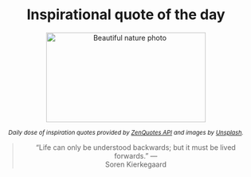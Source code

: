 
<div align="center">

# Inspirational quote of the day

<img src="./data/photo.jpeg" alt="Beautiful nature photo" width="320" height="180">

<sub><i>Daily dose of inspiration quotes provided by [ZenQuotes API](https://zenquotes.io/) and images by [Unsplash](https://unsplash.com/).</i></sub>


<blockquote>&ldquo;Life can only be understood backwards; but it must be lived forwards.&rdquo; &mdash; <footer>Soren Kierkegaard</footer></blockquote>

</div>

